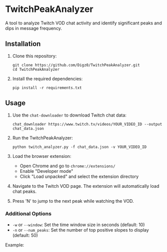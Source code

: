 # TwitchPeakAnalyzer

A tool to analyze Twitch VOD chat activity and identify significant peaks and dips in message frequency.

## Installation

1. Clone this repository:
   ```
   git clone https://github.com/Digz0/TwitchPeakAnalyzer.git
   cd TwitchPeakAnalyzer
   ```

2. Install the required dependencies:
   ```
   pip install -r requirements.txt
   ```

## Usage

1. Use the `chat-downloader` to download Twitch chat data:
   ```
   chat_downloader https://www.twitch.tv/videos/YOUR_VIDEO_ID --output chat_data.json
   ```

2. Run the TwitchPeakAnalyzer:
   ```
   python twitch_analyzer.py -f chat_data.json -v YOUR_VIDEO_ID
   ```

3. Load the browser extension:
   - Open Chrome and go to `chrome://extensions/`
   - Enable "Developer mode"
   - Click "Load unpacked" and select the extension directory

4. Navigate to the Twitch VOD page. The extension will automatically load chat peaks.

5. Press 'N' to jump to the next peak while watching the VOD.

### Additional Options

- `-w` or `--window`: Set the time window size in seconds (default: 10)
- `-n` or `--num_peaks`: Set the number of top positive slopes to display (default: 50)

Example: